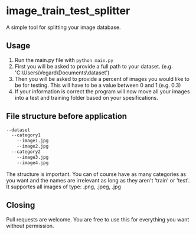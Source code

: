 # image_train_test_splitter
A simple tool for splitting your image database.

## Usage
1. Run the main.py file with ```python main.py```
2. First you will be asked to provide a full path to your dataset. (e.g. 'C:\Users\Vegard\Documents\dataset')
3. Then you will be asked to provide a percent of images you would like to be for testing. This will have to be a value between 0 and 1 (e.g. 0.3)
4. If your information is correct the program will now move all your images into a test and training folder based on your spesifications.

## File structure before application
```bash
--dataset
  --category1
    --image1.jpg
    --image2.jpg
  --category2
    --image3.jpg
    --image4.jpg
```
The structure is important.
You can of course have as many categories as you want and the names are irrelevant as long as they aren't 'train' or 'test'.
It supportes all images of type: .png, .jpeg, .jpg

## Closing
Pull requests are welcome. You are free to use this for everything you want without permission.
